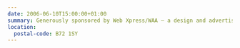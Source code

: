```yaml
---
date: 2006-06-10T15:00:00+01:00
summary: Generously sponsored by Web Xpress/WAA – a design and advertising agency in Sutton Coldfield.
location:
  postal-code: B72 1SY
---
```

